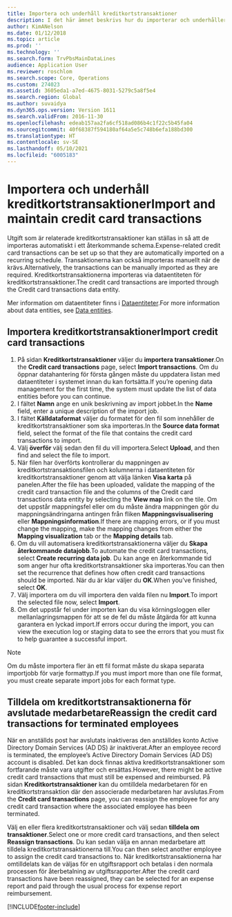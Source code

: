 ```yaml
---
title: Importera och underhåll kreditkortstransaktioner
description: I det här ämnet beskrivs hur du importerar och underhåller utgifter för kreditkortstransaktioner. Dessa transaktioner kan ställas in så att de importeras automatiskt till ett återkommande schema, eller så kan de importeras manuellt efter behov.
author: KimANelson
ms.date: 01/12/2018
ms.topic: article
ms.prod: ''
ms.technology: ''
ms.search.form: TrvPbsMainDataLines
audience: Application User
ms.reviewer: roschlom
ms.search.scope: Core, Operations
ms.custom: 274023
ms.assetid: 3605eda1-a7ed-4675-8031-5279c5a8f5e4
ms.search.region: Global
ms.author: suvaidya
ms.dyn365.ops.version: Version 1611
ms.search.validFrom: 2016-11-30
ms.openlocfilehash: edeab157aa2fa6cf518ad086b4c1f22c5b45fa04
ms.sourcegitcommit: 40f68387f594180af64a5e5c748b6efa188bd300
ms.translationtype: HT
ms.contentlocale: sv-SE
ms.lasthandoff: 05/10/2021
ms.locfileid: "6005183"
---
```

# <a name="import-and-maintain-credit-card-transactions"></a><span data-ttu-id="4e017-104">Importera och underhåll kreditkortstransaktioner</span><span class="sxs-lookup"><span data-stu-id="4e017-104">Import and maintain credit card transactions</span></span>

<span data-ttu-id="4e017-105">Utgift som är relaterade kreditkortstransaktioner kan ställas in så att de importeras automatiskt i ett återkommande schema.</span><span class="sxs-lookup"><span data-stu-id="4e017-105">Expense-related credit card transactions can be set up so that they are automatically imported on a recurring schedule.</span></span> <span data-ttu-id="4e017-106">Transaktionerna kan också importeras manuellt när de krävs.</span><span class="sxs-lookup"><span data-stu-id="4e017-106">Alternatively, the transactions can be manually imported as they are required.</span></span> <span data-ttu-id="4e017-107">Kreditkortstransaktionerna importeras via dataentiteten för kreditkortstransaktioner.</span><span class="sxs-lookup"><span data-stu-id="4e017-107">The credit card transactions are imported through the Credit card transactions data entity.</span></span>

<span data-ttu-id="4e017-108">Mer information om dataentiteter finns i [Dataentiteter](/dynamics365/fin-ops-core/dev-itpro/data-entities/data-entities).</span><span class="sxs-lookup"><span data-stu-id="4e017-108">For more information about data entities, see [Data entities](/dynamics365/fin-ops-core/dev-itpro/data-entities/data-entities).</span></span>

## <a name="import-credit-card-transactions"></a><span data-ttu-id="4e017-109">Importera kreditkortstransaktioner</span><span class="sxs-lookup"><span data-stu-id="4e017-109">Import credit card transactions</span></span>

1. <span data-ttu-id="4e017-110">På sidan **Kreditkortstransaktioner** väljer du **importera transaktioner**.</span><span class="sxs-lookup"><span data-stu-id="4e017-110">On the **Credit card transactions** page, select **Import transactions**.</span></span> <span data-ttu-id="4e017-111">Om du öppnar datahantering för första gången måste du uppdatera listan med dataentiteter i systemet innan du kan fortsätta.</span><span class="sxs-lookup"><span data-stu-id="4e017-111">If you’re opening data management for the first time, the system must update the list of data entities before you can continue.</span></span>
2. <span data-ttu-id="4e017-112">I fältet **Namn** ange en unik beskrivning av import jobbet.</span><span class="sxs-lookup"><span data-stu-id="4e017-112">In the **Name** field, enter a unique description of the import job.</span></span>
3. <span data-ttu-id="4e017-113">I fältet **Källdataformat** väljer du formatet för den fil som innehåller de kreditkortstransaktioner som ska importeras.</span><span class="sxs-lookup"><span data-stu-id="4e017-113">In the **Source data format** field, select the format of the file that contains the credit card transactions to import.</span></span>
4. <span data-ttu-id="4e017-114">Välj **överför** välj sedan den fil du vill importera.</span><span class="sxs-lookup"><span data-stu-id="4e017-114">Select **Upload**, and then find and select the file to import.</span></span>
5. <span data-ttu-id="4e017-115">När filen har överförts kontrollerar du mappningen av kreditkortstransaktionsfilen och kolumnerna i dataentiteten för kreditkortstransaktioner genom att välja länken **Visa karta** på panelen.</span><span class="sxs-lookup"><span data-stu-id="4e017-115">After the file has been uploaded, validate the mapping of the credit card transaction file and the columns of the Credit card transactions data entity by selecting the **View map** link on the tile.</span></span> <span data-ttu-id="4e017-116">Om det uppstår mappningsfel eller om du måste ändra mappningen gör du mappningsändringarna antingen från fliken **Mappningsvisualisering** eller **Mappningsinformation**.</span><span class="sxs-lookup"><span data-stu-id="4e017-116">If there are mapping errors, or if you must change the mapping, make the mapping changes from either the **Mapping visualization** tab or the **Mapping details** tab.</span></span>
6. <span data-ttu-id="4e017-117">Om du vill automatisera kreditkortstransaktionerna väljer du **Skapa återkommande datajobb**.</span><span class="sxs-lookup"><span data-stu-id="4e017-117">To automate the credit card transactions, select **Create recurring data job**.</span></span> <span data-ttu-id="4e017-118">Du kan ange en återkommande tid som anger hur ofta kreditkortstransaktioner ska importeras.</span><span class="sxs-lookup"><span data-stu-id="4e017-118">You can then set the recurrence that defines how often credit card transactions should be imported.</span></span> <span data-ttu-id="4e017-119">När du är klar väljer du **OK**.</span><span class="sxs-lookup"><span data-stu-id="4e017-119">When you’ve finished, select **OK**.</span></span>
7. <span data-ttu-id="4e017-120">Välj importera om du vill importera den valda filen nu **Import**.</span><span class="sxs-lookup"><span data-stu-id="4e017-120">To import the selected file now, select **Import**.</span></span>
8. <span data-ttu-id="4e017-121">Om det uppstår fel under importen kan du visa körningsloggen eller mellanlagringsmappen för att se de fel du måste åtgärda för att kunna garantera en lyckad import.</span><span class="sxs-lookup"><span data-stu-id="4e017-121">If errors occur during the import, you can view the execution log or staging data to see the errors that you must fix to help guarantee a successful import.</span></span>

> [!NOTE]
> <span data-ttu-id="4e017-122">Om du måste importera fler än ett fil format måste du skapa separata importjobb för varje formattyp.</span><span class="sxs-lookup"><span data-stu-id="4e017-122">If you must import more than one file format, you must create separate import jobs for each format type.</span></span>

## <a name="reassign-the-credit-card-transactions-for-terminated-employees"></a><span data-ttu-id="4e017-123">Tilldela om kreditkortstransaktionerna för avslutade medarbetare</span><span class="sxs-lookup"><span data-stu-id="4e017-123">Reassign the credit card transactions for terminated employees</span></span>

<span data-ttu-id="4e017-124">När en anställds post har avslutats inaktiveras den anställdes konto Active Directory Domain Services (AD DS) är inaktiverat.</span><span class="sxs-lookup"><span data-stu-id="4e017-124">After an employee record is terminated, the employee’s Active Directory Domain Services (AD DS) account is disabled.</span></span> <span data-ttu-id="4e017-125">Det kan dock finnas aktiva kreditkortstransaktioner som fortfarande måste vara utgifter och ersättas.</span><span class="sxs-lookup"><span data-stu-id="4e017-125">However, there might be active credit card transactions that must still be expensed and reimbursed.</span></span> <span data-ttu-id="4e017-126">På sidan **Kreditkortstransaktioner** kan du omtilldela medarbetaren för en kreditkortstransaktion där den associerade medarbetaren har avslutas.</span><span class="sxs-lookup"><span data-stu-id="4e017-126">From the **Credit card transactions** page, you can reassign the employee for any credit card transaction where the associated employee has been terminated.</span></span>

<span data-ttu-id="4e017-127">Välj en eller flera kreditkortstransaktioner och välj sedan **tilldela om transaktioner**.</span><span class="sxs-lookup"><span data-stu-id="4e017-127">Select one or more credit card transactions, and then select **Reassign transactions**.</span></span> <span data-ttu-id="4e017-128">Du kan sedan välja en annan medarbetare att tilldela kreditkortstransaktionerna till.</span><span class="sxs-lookup"><span data-stu-id="4e017-128">You can then select another employee to assign the credit card transactions to.</span></span> <span data-ttu-id="4e017-129">När kreditkortstransaktionerna har omtilldelats kan de väljas för en utgiftsrapport och betalas i den normala processen för återbetalning av utgiftsrapporter.</span><span class="sxs-lookup"><span data-stu-id="4e017-129">After the credit card transactions have been reassigned, they can be selected for an expense report and paid through the usual process for expense report reimbursement.</span></span>


[!INCLUDE[footer-include](../includes/footer-banner.md)]